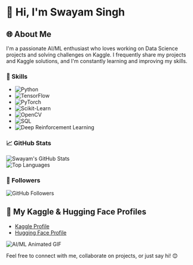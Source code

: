# 👋 Hi, I'm Swayam Singh
## 🌐 About Me

I'm a passionate AI/ML enthusiast who loves working on Data Science projects and solving challenges on Kaggle. I frequently share my projects and Kaggle solutions, and I'm constantly learning and improving my skills.

### 🚀 Skills

- ![Python](https://img.shields.io/badge/Python-3776AB?style=for-the-badge&logo=python&logoColor=white) 
- ![TensorFlow](https://img.shields.io/badge/TensorFlow-FF6F00?style=for-the-badge&logo=tensorflow&logoColor=white) 
- ![PyTorch](https://img.shields.io/badge/PyTorch-EE4C2C?style=for-the-badge&logo=pytorch&logoColor=white) 
- ![Scikit-Learn](https://img.shields.io/badge/Scikit--Learn-F7931E?style=for-the-badge&logo=scikit-learn&logoColor=white) 
- ![OpenCV](https://img.shields.io/badge/OpenCV-5C3EE8?style=for-the-badge&logo=opencv&logoColor=white) 
- ![SQL](https://img.shields.io/badge/SQL-4479A1?style=for-the-badge&logo=postgresql&logoColor=white)
- ![Deep Reinforcement Learning](https://img.shields.io/badge/Deep_Reinforcement_Learning-00599C?style=for-the-badge&logo=deeplearning&logoColor=white) 

### 📈 GitHub Stats
![Swayam's GitHub Stats](https://github-readme-stats.vercel.app/api?username=nerdthingz&show_icons=true&theme=radical)  
![Top Languages](https://github-readme-stats.vercel.app/api/top-langs/?username=nerdthingz&layout=compact&theme=radical)

### 💼 Followers
![GitHub Followers](https://img.shields.io/github/followers/nerdthingz?style=social)

## 🏅 My Kaggle & Hugging Face Profiles
- [Kaggle Profile](https://www.kaggle.com/swayamsingh48)
- [Hugging Face Profile](https://huggingface.co/nerdthingz)

![AI/ML Animated GIF](https://media.giphy.com/media/26tn33aiTi1jkl6H6/giphy.gif) <!-- Replace with a relevant GIF if needed -->

Feel free to connect with me, collaborate on projects, or just say hi! 😊

